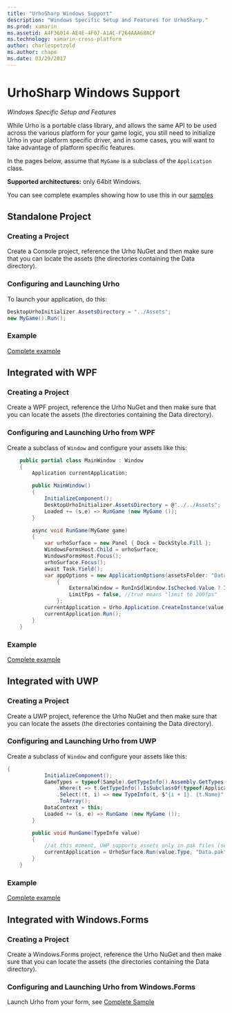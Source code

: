 ```yaml
---
title: "UrhoSharp Windows Support"
description: "Windows Specific Setup and Features for UrhoSharp."
ms.prod: xamarin
ms.assetid: A4F36014-AE4E-4F07-A1AC-F264AAA68ACF
ms.technology: xamarin-cross-platform
author: charlespetzold
ms.author: chape
ms.date: 03/29/2017
---
```

# UrhoSharp Windows Support

_Windows Specific Setup and Features_

While Urho is a portable class library, and allows the same API to be
used across the various platform for your game logic, you still need
to initialize Urho in your platform specific driver, and in some
cases, you will want to take advantage of platform specific features.

In the pages below, assume that `MyGame` is a subclass of the
`Application` class.

**Supported architectures:** only 64bit Windows.

You can see complete examples showing how to use this in our [samples](https://github.com/xamarin/urho-samples/tree/master/FeatureSamples)

## Standalone Project

### Creating a Project

Create a Console project, reference the Urho NuGet and then make sure
that you can locate the assets (the directories containing the Data
directory).

### Configuring and Launching Urho

To launch your application, do this:

```csharp
DesktopUrhoInitializer.AssetsDirectory = "../Assets";
new MyGame().Run();
```

### Example

[Complete example](https://github.com/xamarin/urho-samples/tree/master/FeatureSamples/Desktop)

## Integrated with WPF

### Creating a Project

Create a WPF project, reference the Urho NuGet and then make sure
that you can locate the assets (the directories containing the Data
directory).

### Configuring and Launching Urho from WPF

Create a subclass of `Window` and configure your assets like this:

```csharp
	public partial class MainWindow : Window
	{
		Application currentApplication;

		public MainWindow()
		{
			InitializeComponent();
			DesktopUrhoInitializer.AssetsDirectory = @"../../Assets";
			Loaded += (s,e) => RunGame (new MyGame ());
		}

		async void RunGame(MyGame game)
		{
			var urhoSurface = new Panel { Dock = DockStyle.Fill };
			WindowsFormsHost.Child = urhoSurface;
			WindowsFormsHost.Focus();
			urhoSurface.Focus();
			await Task.Yield();
			var appOptions = new ApplicationOptions(assetsFolder: "Data")
				{
					ExternalWindow = RunInSdlWindow.IsChecked.Value ? IntPtr.Zero : urhoSurface.Handle,
					LimitFps = false, //true means "limit to 200fps"
				};
			currentApplication = Urho.Application.CreateInstance(value.Type, appOptions);
			currentApplication.Run();
		}
	}
```

### Example

[Complete example](https://github.com/xamarin/urho-samples/tree/master/FeatureSamples/WPF)

## Integrated with UWP

### Creating a Project

Create a UWP project, reference the Urho NuGet and then make sure
that you can locate the assets (the directories containing the Data
directory).

### Configuring and Launching Urho from UWP

Create a subclass of `Window` and configure your assets like this:

```csharp
{
			InitializeComponent();
			GameTypes = typeof(Sample).GetTypeInfo().Assembly.GetTypes()
				.Where(t => t.GetTypeInfo().IsSubclassOf(typeof(Application)) && t != typeof(Sample))
				.Select((t, i) => new TypeInfo(t, $"{i + 1}. {t.Name}", ""))
				.ToArray();
			DataContext = this;
			Loaded += (s, e) => RunGame (new MyGame ());
		}

		public void RunGame(TypeInfo value)
		{
			//at this moment, UWP supports assets only in pak files (see PackageTool)
			currentApplication = UrhoSurface.Run(value.Type, "Data.pak");
		}
	}
```

### Example

[Complete example](https://github.com/xamarin/urho-samples/tree/master/FeatureSamples/UWP)

## Integrated with Windows.Forms

### Creating a Project

Create a Windows.Forms project, reference the Urho NuGet and then make sure
that you can locate the assets (the directories containing the Data
directory).

### Configuring and Launching Urho from Windows.Forms

Launch Urho from your form, see [Complete Sample](https://github.com/xamarin/urho-samples/blob/master/FeatureSamples/WinForms/SamplesForm.cs)

